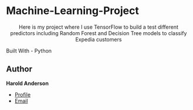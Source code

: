 # Machine-Learning-Project
<p align="Center">Here is my project where I use TensorFlow to build a test different predictors including Random Forest and Decision Tree models to classify Expedia customers<p/>
Built With
- Python

## Author

**Harold Anderson**

- [Profile](https://github.com/duskybadger)
- [Email](mailto:harold8041@yahoo.com)

